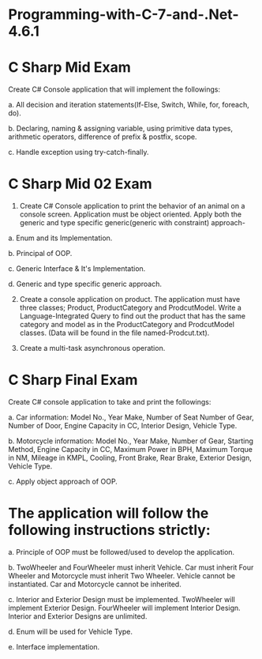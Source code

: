 # Programming-with-C-7-and-.Net-4.6.1


# C Sharp Mid Exam

Create C# Console application that will implement the followings:

a. All decision and iteration statements(If-Else, Switch, While, for, foreach, do).

b. Declaring, naming & assigning variable, using primitive data types, arithmetic operators, difference of prefix & postfix, scope.

c. Handle exception using try-catch-finally.

# C Sharp Mid 02 Exam

1. Create C# Console application to print the behavior of an animal on a console screen.
Application must be object oriented. Apply both the generic and type specific generic(generic with constraint) approach-

a. Enum and its Implementation.

b. Principal of OOP.

c. Generic Interface & It's Implementation.

d. Generic and type specific generic approach.


2. Create a console application on product. The application must have three classes; Product, ProductCategory and ProdcutModel. Write a Language-Integrated Query to find out the product that has the same category and model as in the ProductCategory and ProdcutModel classes. (Data will be found in the file named-Prodcut.txt).

3. Create a multi-task asynchronous operation.

# C Sharp Final Exam

Create C# console application to take and print the followings:

a. Car information: Model No., Year Make, Number of Seat Number of Gear, Number of Door, Engine Capacity in CC, Interior Design, Vehicle Type.

b. Motorcycle information: Model No., Year Make, Number of Gear, Starting Method, Engine Capacity in CC, Maximum Power in BPH, Maximum Torque in NM, Mileage in KMPL, Cooling, Front Brake, Rear Brake, Exterior Design, Vehicle Type.

c. Apply object approach of OOP. 


# The application will follow the following instructions strictly: 

a. Principle of OOP must be followed/used to develop the application.

b. TwoWheeler and FourWheeler must inherit Vehicle. Car must inherit Four Wheeler and Motorcycle must inherit Two Wheeler. Vehicle cannot be instantiated. Car and Motorcycle cannot be inherited.

c. Interior and Exterior Design must be implemented. TwoWheeler will implement Exterior Design. FourWheeler will implement Interior Design. Interior and Exterior Designs are unlimited.

d. Enum will be used for Vehicle Type.

e. Interface implementation.

